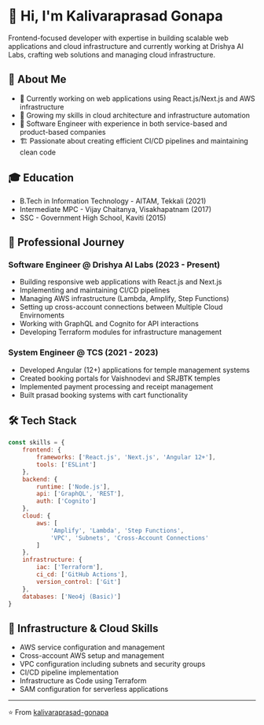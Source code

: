 # 👋 Hi, I'm Kalivaraprasad Gonapa

Frontend-focused developer with expertise in building scalable web applications and cloud infrastructure and currently working at Drishya AI Labs, crafting web solutions and managing cloud infrastructure.

## 🚀 About Me
- 🔭 Currently working on web applications using React.js/Next.js and AWS infrastructure
- 🌱 Growing my skills in cloud architecture and infrastructure automation
- 💼 Software Engineer with experience in both service-based and product-based companies
- 🏗️ Passionate about creating efficient CI/CD pipelines and maintaining clean code

## 🎓 Education
- B.Tech in Information Technology - AITAM, Tekkali (2021)
- Intermediate MPC  - Vijay Chaitanya, Visakhapatnam (2017)
- SSC - Government High School, Kaviti (2015)

## 💼 Professional Journey

### Software Engineer @ Drishya AI Labs (2023 - Present)
- Building responsive web applications with React.js and Next.js
- Implementing and maintaining CI/CD pipelines
- Managing AWS infrastructure (Lambda, Amplify, Step Functions)
- Setting up cross-account connections between Multiple Cloud Envirnoments
- Working with GraphQL and Cognito for API interactions
- Developing Terraform modules for infrastructure management

### System Engineer @ TCS (2021 - 2023)
- Developed Angular (12+) applications for temple management systems
- Created booking portals for Vaishnodevi and SRJBTK temples
- Implemented payment processing and receipt management
- Built prasad booking systems with cart functionality

## 🛠️ Tech Stack
```javascript
const skills = {
    frontend: {
        frameworks: ['React.js', 'Next.js', 'Angular 12+'],
        tools: ['ESLint']
    },
    backend: {
        runtime: ['Node.js'],
        api: ['GraphQL', 'REST'],
        auth: ['Cognito']
    },
    cloud: {
        aws: [
            'Amplify', 'Lambda', 'Step Functions',
            'VPC', 'Subnets', 'Cross-Account Connections'
        ]
    },
    infrastructure: {
        iac: ['Terraform'],
        ci_cd: ['GitHub Actions'],
        version_control: ['Git']
    },
    databases: ['Neo4j (Basic)']
}
```

## 🔗 Infrastructure & Cloud Skills
- AWS service configuration and management
- Cross-account AWS setup and management
- VPC configuration including subnets and security groups
- CI/CD pipeline implementation
- Infrastructure as Code using Terraform
- SAM configuration for serverless applications


---

⭐️ From [kalivaraprasad-gonapa](https://github.com/Streen9)
